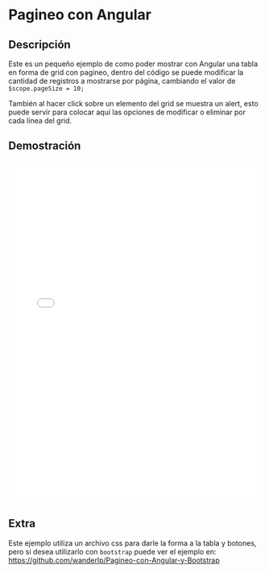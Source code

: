 <h1>Pagineo con Angular</h1>
<h2>
    Descripción
</h2>
<p>
    Este es un pequeño ejemplo de como poder mostrar con Angular una tabla en forma de grid con pagineo, dentro del código se puede modificar la cantidad de registros a mostrarse por página, cambiando el valor de <code>$scope.pageSize = 10;</code>
</p>
<p>
	También al hacer click sobre un elemento del grid se muestra un alert, esto puede servir para colocar aquí las opciones de modificar o eliminar por cada línea del grid.
</p>
<h2>
	Demostración
</h2>
<p>
	<iframe height='679' scrolling='no' src='//codepen.io/wanderlp/embed/jEgWVd/?height=679&theme-id=14078' frameborder='no' allowtransparency='true' allowfullscreen='true' style='width: 100%;'>See the Pen <a href='http://codepen.io/wanderlp/pen/jEgWVd/'>Pagineo con Angular</a> by Wanderson (<a href='http://codepen.io/wanderlp'>@wanderlp</a>) on <a href='http://codepen.io'>CodePen</a>.
</iframe>
</p>
<h2>
    Extra
</h2>
<p>
	Este ejemplo utiliza un archivo css para darle la forma a la tabla y botones, pero si desea utilizarlo con <code>bootstrap</code> puede ver el ejemplo en: <a href='https://github.com/wanderlp/Pagineo-con-Angular-y-Bootstrap'>https://github.com/wanderlp/Pagineo-con-Angular-y-Bootstrap</a>
</p>